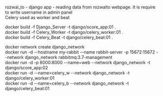 rozwal_to - django app - reading data from rozwalto webpage. It is require to write username in admin panel <br />
Celery used as worker and beat <br />

docker build -f Django_Server -t django/score_app:01 . <br />
docker build -f Celery_Worker -t django/celery_worker:01 . <br />
docker build -f Celery_Beat -t django/celery_beat:01 . <br />

docker network create django_network <br />
docker run -d --hostname my-rabbit --name rabbit-server -p 15672:15672 --network django_network rabbitmq:3.7-management <br />
docker run -d -p 8000:8000 --name=web --network django_network -t django/score_app:02 <br />
docker run -d --name=celery_w --network django_network -t django/celery_worker:01 <br />
docker run -d --name=celery_b --network django_network -t django/celery_beat:01 <br />
